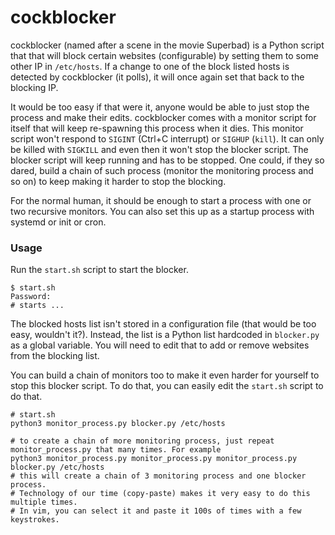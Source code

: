 # cockblocker

cockblocker (named after a scene in the movie Superbad) is a Python script that
that will block certain websites (configurable) by setting them to some other IP in
`/etc/hosts`. If a change to one of the block listed hosts is detected by cockblocker (it polls),
it will once again set that back to the blocking IP.

It would be too easy if that were it, anyone would be able to just stop the process and make their edits.
cockblocker comes with a monitor script for itself that will keep re-spawning this process when it dies.
This monitor script won't respond to `SIGINT` (Ctrl+C interrupt) or `SIGHUP` (`kill`). It can only be
killed with `SIGKILL` and even then it won't stop the blocker script. The blocker script will keep running
and has to be stopped. One could, if they so dared, build a chain of such process (monitor the monitoring
process and so on) to keep making it harder to stop the blocking.

For the normal human, it should be enough to start a process with one or two recursive monitors.
You can also set this up as a startup process with systemd or init or cron.

### Usage

Run the `start.sh` script to start the blocker.
```shell
$ start.sh
Password: 
# starts ...
```

The blocked hosts list isn't stored in a configuration file (that would be too easy, wouldn't it?). Instead,
the list is a Python list hardcoded in `blocker.py` as a global variable. You will need to edit that to
add or remove websites from the blocking list.

You can build a chain of monitors too to make it even harder for yourself to stop this blocker script. To
do that, you can easily edit the `start.sh` script to do that.

```shell
# start.sh
python3 monitor_process.py blocker.py /etc/hosts

# to create a chain of more monitoring process, just repeat monitor_process.py that many times. For example
python3 monitor_process.py monitor_process.py monitor_process.py blocker.py /etc/hosts
# this will create a chain of 3 monitoring process and one blocker process.
# Technology of our time (copy-paste) makes it very easy to do this multiple times.
# In vim, you can select it and paste it 100s of times with a few keystrokes.
```
